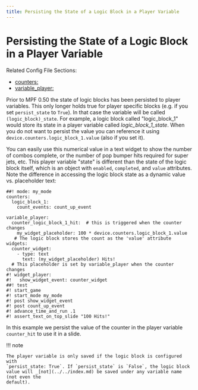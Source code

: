```yaml
---
title: Persisting the State of a Logic Block in a Player Variable
---
```


# Persisting the State of a Logic Block in a Player Variable


Related Config File Sections:

* [counters:](../../config/counters.md)
* [variable_player:](../../config/variable_player.md)

Prior to MPF 0.50 the state of logic blocks has been persisted to player
variables. This only longer holds true for player specific blocks (e.g.
if you set `persist_state` to `True`). In that case the variable will be
called `(logic_block)_state`. For example, a logic block called
"logic_block_1" would store its state in a player variable called
*logic_block_1_state*. When you do not want to persist the value you can
reference it using `device.counters.logic_block_1.value` (also if you
set it).

You can easily use this numerical value in a text widget to show the
number of combos complete, or the number of pop bumper hits required for
super jets, etc. This player variable "state" is different than the
state of the logic block itself, which is an object with
`enabled`, `completed`, and `value`
attributes. Note the difference in accessing the logic block state as a
dynamic value vs. placeholder text:

``` mpf-mc-config
##! mode: my_mode
counters:
  logic_block_1:
    count_events: count_up_event

variable_player:
  counter_logic_block_1_hit:  # this is triggered when the counter changes
    my_widget_placeholder: 100 * device.counters.logic_block_1.value
   # The logic block stores the count as the 'value' attribute
widgets:
  counter_widget:
    - type: text
      text: (my_widget_placeholder) Hits!
  # This placeholder is set by variable_player when the counter changes
#! widget_player:
#!   show_widget_event: counter_widget
##! test
#! start_game
#! start_mode my_mode
#! post show_widget_event
#! post count_up_event
#! advance_time_and_run .1
#! assert_text_on_top_slide "100 Hits!"
```

In this example we persist the value of the counter in the player
variable `counter_hit` to use it in a slide.

!!! note

    The player variable is only saved if the logic block is configured with
    `persist_state: True`. If `persist_state` is `False`, the logic block
    value will _[not](../../index.md) be saved under any variable name (not even the
    default).
